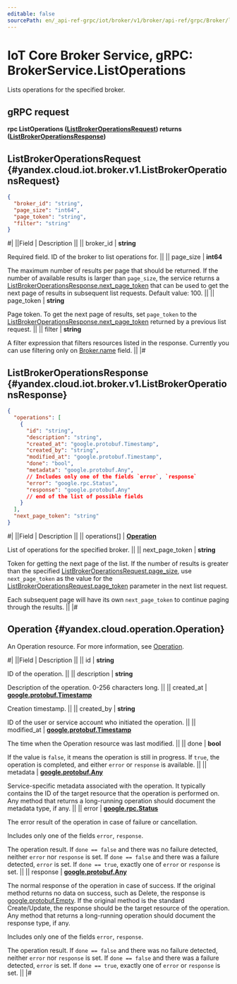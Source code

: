 ```yaml
---
editable: false
sourcePath: en/_api-ref-grpc/iot/broker/v1/broker/api-ref/grpc/Broker/listOperations.md
---
```


# IoT Core Broker Service, gRPC: BrokerService.ListOperations

Lists operations for the specified broker.

## gRPC request

**rpc ListOperations ([ListBrokerOperationsRequest](#yandex.cloud.iot.broker.v1.ListBrokerOperationsRequest)) returns ([ListBrokerOperationsResponse](#yandex.cloud.iot.broker.v1.ListBrokerOperationsResponse))**

## ListBrokerOperationsRequest {#yandex.cloud.iot.broker.v1.ListBrokerOperationsRequest}

```json
{
  "broker_id": "string",
  "page_size": "int64",
  "page_token": "string",
  "filter": "string"
}
```

#|
||Field | Description ||
|| broker_id | **string**

Required field. ID of the broker to list operations for. ||
|| page_size | **int64**

The maximum number of results per page that should be returned. If the number of available
results is larger than `page_size`, the service returns a [ListBrokerOperationsResponse.next_page_token](#yandex.cloud.iot.broker.v1.ListBrokerOperationsResponse)
that can be used to get the next page of results in subsequent list requests.
Default value: 100. ||
|| page_token | **string**

Page token. To get the next page of results, set `page_token` to the
[ListBrokerOperationsResponse.next_page_token](#yandex.cloud.iot.broker.v1.ListBrokerOperationsResponse) returned by a previous list request. ||
|| filter | **string**

A filter expression that filters resources listed in the response.
Currently you can use filtering only on [Broker.name](/docs/iot-core/broker/api-ref/grpc/Broker/get#yandex.cloud.iot.broker.v1.Broker) field. ||
|#

## ListBrokerOperationsResponse {#yandex.cloud.iot.broker.v1.ListBrokerOperationsResponse}

```json
{
  "operations": [
    {
      "id": "string",
      "description": "string",
      "created_at": "google.protobuf.Timestamp",
      "created_by": "string",
      "modified_at": "google.protobuf.Timestamp",
      "done": "bool",
      "metadata": "google.protobuf.Any",
      // Includes only one of the fields `error`, `response`
      "error": "google.rpc.Status",
      "response": "google.protobuf.Any"
      // end of the list of possible fields
    }
  ],
  "next_page_token": "string"
}
```

#|
||Field | Description ||
|| operations[] | **[Operation](#yandex.cloud.operation.Operation)**

List of operations for the specified broker. ||
|| next_page_token | **string**

Token for getting the next page of the list. If the number of results is greater than
the specified [ListBrokerOperationsRequest.page_size](#yandex.cloud.iot.broker.v1.ListBrokerOperationsRequest), use `next_page_token` as the value
for the [ListBrokerOperationsRequest.page_token](#yandex.cloud.iot.broker.v1.ListBrokerOperationsRequest) parameter in the next list request.

Each subsequent page will have its own `next_page_token` to continue paging through the results. ||
|#

## Operation {#yandex.cloud.operation.Operation}

An Operation resource. For more information, see [Operation](/docs/api-design-guide/concepts/operation).

#|
||Field | Description ||
|| id | **string**

ID of the operation. ||
|| description | **string**

Description of the operation. 0-256 characters long. ||
|| created_at | **[google.protobuf.Timestamp](https://developers.google.com/protocol-buffers/docs/reference/google.protobuf#timestamp)**

Creation timestamp. ||
|| created_by | **string**

ID of the user or service account who initiated the operation. ||
|| modified_at | **[google.protobuf.Timestamp](https://developers.google.com/protocol-buffers/docs/reference/google.protobuf#timestamp)**

The time when the Operation resource was last modified. ||
|| done | **bool**

If the value is `false`, it means the operation is still in progress.
If `true`, the operation is completed, and either `error` or `response` is available. ||
|| metadata | **[google.protobuf.Any](https://developers.google.com/protocol-buffers/docs/proto3#any)**

Service-specific metadata associated with the operation.
It typically contains the ID of the target resource that the operation is performed on.
Any method that returns a long-running operation should document the metadata type, if any. ||
|| error | **[google.rpc.Status](https://cloud.google.com/tasks/docs/reference/rpc/google.rpc#status)**

The error result of the operation in case of failure or cancellation.

Includes only one of the fields `error`, `response`.

The operation result.
If `done == false` and there was no failure detected, neither `error` nor `response` is set.
If `done == false` and there was a failure detected, `error` is set.
If `done == true`, exactly one of `error` or `response` is set. ||
|| response | **[google.protobuf.Any](https://developers.google.com/protocol-buffers/docs/proto3#any)**

The normal response of the operation in case of success.
If the original method returns no data on success, such as Delete,
the response is [google.protobuf.Empty](https://developers.google.com/protocol-buffers/docs/reference/google.protobuf#google.protobuf.Empty).
If the original method is the standard Create/Update,
the response should be the target resource of the operation.
Any method that returns a long-running operation should document the response type, if any.

Includes only one of the fields `error`, `response`.

The operation result.
If `done == false` and there was no failure detected, neither `error` nor `response` is set.
If `done == false` and there was a failure detected, `error` is set.
If `done == true`, exactly one of `error` or `response` is set. ||
|#